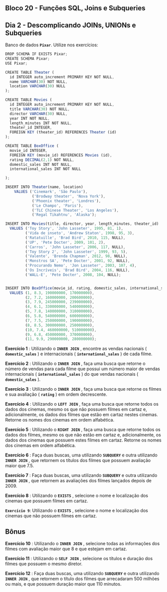 ## Bloco 20 - Funções SQL, Joins e Subqueries
## Dia 2 - Descomplicando JOINs, UNIONs e Subqueries

Banco de dados **`Pixar`**. Utilize nos exercícios:

~~~js
DROP SCHEMA IF EXISTS Pixar;
CREATE SCHEMA Pixar;
USE Pixar;

CREATE TABLE Theater (
  id INTEGER auto_increment PRIMARY KEY NOT NULL,
  name VARCHAR(30) NOT NULL,
  location VARCHAR(30) NULL
);

CREATE TABLE Movies (
  id INTEGER auto_increment PRIMARY KEY NOT NULL,
  title VARCHAR(30) NOT NULL,
  director VARCHAR(30) NULL,
  year INT NOT NULL,
  length_minutes INT NOT NULL,
  theater_id INTEGER,
  FOREIGN KEY (theater_id) REFERENCES Theater (id)
);

CREATE TABLE BoxOffice (
  movie_id INTEGER,
  FOREIGN KEY (movie_id) REFERENCES Movies (id),
  rating DECIMAL(2,1) NOT NULL,
  domestic_sales INT NOT NULL,
  international_sales INT NOT NULL

);

INSERT INTO Theater(name, location)
    VALUES ('Cinemark', 'São Paulo'),
            ('Brodway theater', 'Nova York'),
            ('Phoenix theater', 'Londres'),
            ('Le Champo', 'Paris'),
            ('TLC Chinese Theater', 'Los Angeles'),
            ('Regal Tikahtnu', 'Alaska');

INSERT INTO Movies(title, director, year, length_minutes, theater_id)
  VALUES ('Toy Story', 'John Lasseter', 1995, 81, 1),
         ('Vida de inseto', 'Andrew Staton', 1998, 95, 3),
         ('Ratatuille', 'Brad Bird', 2010, 115, NULL),
         ('UP', 'Pete Docter', 2009, 101, 2),
         ('Carros', 'John Lasseter', 2006, 117, NULL),
         ('Toy Story 2', 'John Lasseter', 1999, 93, 5),
         ('Valente', 'Brenda Chapman', 2012, 98, NULL),
         ('Monstros SA', 'Pete Docter', 2001, 92, NULL),
         ('Procurando Nemo', 'Jon Lasseter', 2003, 107, 4),
         ('Os Incríveis', 'Brad Bird', 2004, 116, NULL),
         ('WALL-E', 'Pete Docter', 2008, 104, NULL);


INSERT INTO BoxOffice(movie_id, rating, domestic_sales, international_sales)
  VALUES (1, 8.3, 190000000, 170000000),
         (2, 7.2, 160000000, 200600000),
         (3, 7.9, 245000000, 239000000),
         (4, 6.1, 330000000, 540000000),
         (5, 7.8, 140000000, 310000000),
         (6, 5.8, 540000000, 600000000),
         (7, 7.5, 250000000, 190000000),
         (8, 8.5, 300000000, 250000000),
         (10, 7.4, 460000000, 510000000),
         (9, 6.8, 450000000, 370000000),
         (11, 9.9, 290000000, 280000000);
~~~

**Exercício 1** : Utilizando o **`INNER JOIN`** , encontre as vendas nacionais ( **`domestic_sales`** ) e internacionais ( **`international_sales`** ) de cada filme.

**Exercício 2** : Utilizando o **`INNER JOIN`** , faça uma busca que retorne o número de vendas para cada filme que possui um número maior de vendas internacionais ( **`international_sales`** ) do que vendas nacionais ( **`domestic_sales`** ).

**Exercício 3** : Utilizando o **`INNER JOIN`** , faça uma busca que retorne os filmes e sua avaliação ( **`rating`** ) em ordem decrescente.

**Exercício 4** : Utilizando o **`LEFT JOIN`** , faça uma busca que retorne todos os dados dos cinemas, mesmo os que não possuem filmes em cartaz e, adicionalmente, os dados dos filmes que estão em cartaz nestes cinemas. Retorne os nomes dos cinemas em ordem alfabética.

**Exercício 5** : Utilizando o **`RIGHT JOIN`** , faça uma busca que retorne todos os dados dos filmes, mesmo os que não estão em cartaz e, adicionalmente, os dados dos cinemas que possuem estes filmes em cartaz. Retorne os nomes dos cinemas em ordem alfabética.

**Exercício 6** : Faça duas buscas, uma utilizando **`SUBQUERY`** e outra utilizando **`INNER JOIN`** , que retornem os títulos dos filmes que possuem avaliação maior que 7.5.

**Exercício 7** : Faça duas buscas, uma utilizando **`SUBQUERY`** e outra utilizando **`INNER JOIN`** , que retornem as avaliações dos filmes lançados depois de 2009.

**Exercício 8** : Utilizando o **`EXISTS`** , selecione o nome e localização dos cinemas que possuem filmes em cartaz.

**`Exercício 9`**: Utilizando o **`EXISTS`** , selecione o nome e localização dos cinemas que não possuem filmes em cartaz.

## Bônus

**Exercício 10** : Utilizando o **`INNER JOIN`** , selecione todas as informações dos filmes com avaliação maior que 8 e que estejam em cartaz.

**Exercício 11** : Utilizando o **`SELF JOIN`** , selecione os títulos e duração dos filmes que possuem o mesmo diretor.

**Exercício 12** : Faça duas buscas, uma utilizando **`SUBQUERY`** e outra utilizando **`INNER JOIN`** , que retornem o título dos filmes que arrecadaram 500 milhões ou mais, e que possuem duração maior que 110 minutos.